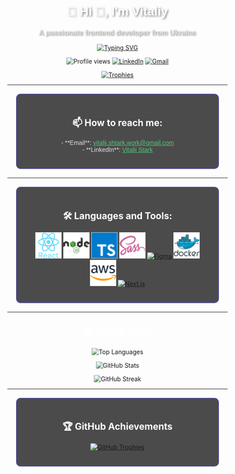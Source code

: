 <h1 align="center" style="color: #fff; font-family: 'Arial', sans-serif; text-shadow: 2px 2px 4px rgba(0, 0, 0, 0.5);">🌌 Hi 👋, I'm Vitaliy</h1>
<h3 align="center" style="color: #e0e0e0; font-family: 'Arial', sans-serif; text-shadow: 1px 1px 3px rgba(0, 0, 0, 0.5);">A passionate frontend developer from Ukraine</h3>

<p align="center">
  <a href="https://github.com/VitaliyStark" target="_blank">
    <img src="https://readme-typing-svg.demolab.com/?lines=Hello,+I'm+Vitaliy!;Frontend+Developer;Working+with+React+and+Next.js;and+etc+🚀✨+;+😉;&font=Consolas&color=50C878&center=true&width=800&height=50&duration=2900&pause=1000" alt="Typing SVG" />
  </a>
</p>


<p align="center"> 
  <img src="https://komarev.com/ghpvc/?username=vitalii&label=Profile%20views&color=0e75b6&style=flat" alt="Profile views" /> 
  <a href="https://www.linkedin.com/in/vitalii-stark/" target="_blank"><img src="https://img.shields.io/badge/LinkedIn-blue?style=flat-square&logo=linkedin" alt="LinkedIn"></a>
  <a href="mailto:vitalii.shtark.work@gmail.com" target="_blank"><img src="https://img.shields.io/badge/Gmail-red?style=flat-square&logo=gmail" alt="Gmail"></a>
</p>

<p align="center">
  <a href="https://github.com/ryo-ma/github-profile-trophy"><img src="https://github-profile-trophy.vercel.app/?username=vitalii&theme=flat&no-bg=true&margin-w=15&margin-h=15" alt="Trophies" /></a>
</p>

---

<div style="background-color: rgba(0, 0, 0, 0.7); padding: 20px; border-radius: 10px; margin: 20px; border: 2px solid #4a4a8c;">
  <h2 align="center" style="color: #fff;">📫 How to reach me:</h2>
  <p align="center" style="color: #e0e0e0; font-family: 'Arial', sans-serif;">
    - **Email**: <a href="mailto:vitalii.shtark.work@gmail.com" style="color: #50C878;">vitalii.shtark.work@gmail.com</a><br>
    - **LinkedIn**: <a href="https://www.linkedin.com/in/vitalii-stark/" style="color: #50C878;">Vitalii Stark</a>
  </p>
</div>

---

<div style="background-color: rgba(0, 0, 0, 0.7); padding: 20px; border-radius: 10px; margin: 20px; border: 2px solid #4a4a8c;">
  <h2 align="center" style="color: #fff;">🛠 Languages and Tools:</h2>
  <p align="center">
    <a href="https://reactjs.org/" target="_blank"><img src="https://raw.githubusercontent.com/devicons/devicon/master/icons/react/react-original-wordmark.svg" alt="React" width="60" height="60" title="React" /></a> 
    <a href="https://nodejs.org" target="_blank"><img src="https://raw.githubusercontent.com/devicons/devicon/master/icons/nodejs/nodejs-original-wordmark.svg" alt="Node.js" width="60" height="60" title="Node.js" /></a> 
    <a href="https://www.typescriptlang.org/" target="_blank"><img src="https://raw.githubusercontent.com/devicons/devicon/master/icons/typescript/typescript-original.svg" alt="TypeScript" width="60" height="60" title="TypeScript" /></a> 
    <a href="https://sass-lang.com" target="_blank"><img src="https://raw.githubusercontent.com/devicons/devicon/master/icons/sass/sass-original.svg" alt="Sass" width="60" height="60" title="Sass" /></a> 
    <a href="https://www.figma.com/" target="_blank"><img src="https://www.vectorlogo.zone/logos/figma/figma-icon.svg" alt="Figma" width="60" height="60" title="Figma" /></a> 
    <a href="https://www.docker.com/" target="_blank"><img src="https://raw.githubusercontent.com/devicons/devicon/master/icons/docker/docker-original-wordmark.svg" alt="Docker" width="60" height="60" title="Docker" /></a>
    <a href="https://aws.amazon.com" target="_blank"><img src="https://raw.githubusercontent.com/devicons/devicon/master/icons/amazonwebservices/amazonwebservices-original-wordmark.svg" alt="AWS" width="60" height="60" title="AWS" /></a>
    <a href="https://nextjs.org/" target="_blank"><img src="https://cdn.worldvectorlogo.com/logos/nextjs-2.svg" alt="Next.js" width="60" height="60" title="Next.js" /></a> 
  </p>
</div>

---

<h2 align="center" style="color: #fff;">📊 GitHub Stats</h2>
<p align="center">
  <img src="https://github-readme-stats.vercel.app/api/top-langs?username=vitalii&show_icons=true&locale=en&layout=compact&theme=radical" alt="Top Languages" />
</p>

<p align="center">
  <img src="https://github-readme-stats.vercel.app/api?username=vitalii&show_icons=true&locale=en&theme=radical" alt="GitHub Stats" />
</p>

<p align="center">
  <img src="https://github-readme-streak-stats.herokuapp.com/?user=vitalii&theme=radical" alt="GitHub Streak" />
</p>

---

<div style="background-color: rgba(0, 0, 0, 0.7); padding: 20px; border-radius: 10px; margin: 20px; border: 2px solid #4a4a8c;">
  <h2 align="center" style="color: #fff;">🏆 GitHub Achievements</h2>
  <p align="center">
    <a href="https://github.com/ryo-ma/github-profile-trophy"><img src="https://github-profile-trophy.vercel.app/?username=vitalii&row=1&column=6&no-frame=true&theme=flat" alt="GitHub Trophies" /></a>
  </p>
</div>
